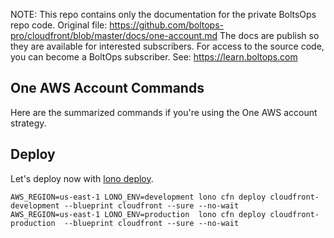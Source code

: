 <!-- note marker start -->
NOTE: This repo contains only the documentation for the private BoltsOps repo code.
Original file: https://github.com/boltops-pro/cloudfront/blob/master/docs/one-account.md
The docs are publish so they are available for interested subscribers.
For access to the source code, you can become a BoltOps subscriber.
See: https://learn.boltops.com

<!-- note marker end -->

## One AWS Account Commands

Here are the summarized commands if you're using the One AWS account strategy.

## Deploy

Let's deploy now with [lono deploy](https://lono.cloud/reference/lono-cfn-deploy/).

    AWS_REGION=us-east-1 LONO_ENV=development lono cfn deploy cloudfront-development --blueprint cloudfront --sure --no-wait
    AWS_REGION=us-east-1 LONO_ENV=production  lono cfn deploy cloudfront-production  --blueprint cloudfront --sure --no-wait
